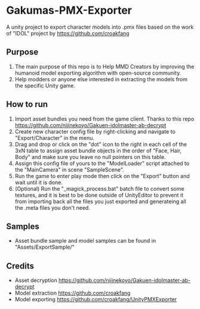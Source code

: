 # Gakumas-PMX-Exporter
A unity project to export character models into .pmx files based on the work of "IDOL" project by https://github.com/croakfang

## Purpose
1. The main purpose of this repo is to Help MMD Creators by improving the humanoid model exporting algorithm with open-source community.
2. Help modders or anyone else interested in extracting the models from the specific Unity game.

## How to run
1. Import asset bundles you need from the game client. Thanks to this repo https://github.com/nijinekoyo/Gakuen-idolmaster-ab-decrypt
2. Create new character config file by right-clicking and navigate to "Export/Character" in the menu.
3. Drag and drop or click on the "dot" icon to the right in each cell of the 3xN table to assign asset bundle objects in the order of "Face, Hair, Body" and make sure you leave no null pointers on this table.
4. Assign this config file of yours to the "ModelLoader" script attached to the "MainCamera" in scene "SampleScene".
5. Run the game to enter play mode then click on the "Export" button and wait until it is done.
6. (Optional) Run the "_magick_process.bat" batch file to convert some textures, and it is best to be done outside of UnityEditor to prevent it from importing back all the files you just exported and generateing all the .meta files you don't need.

## Samples
- Asset bundle sample and model samples can be found in "Assets/ExportSample/"

## Credits
- Asset decryption https://github.com/nijinekoyo/Gakuen-idolmaster-ab-decrypt
- Model extraction https://github.com/croakfang
- Model exporting https://github.com/croakfang/UnityPMXExporter
